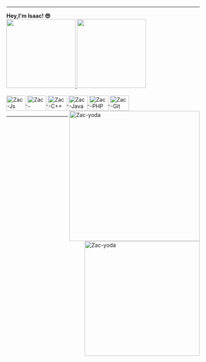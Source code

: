 <hr>
<b> Hey,I'm Isaac! &#128526;</b>
 <div>
  <a href="https://github.com/isaacfloriano">
  <img height="180em" src="https://github-readme-stats.vercel.app/api?username=isaacfloriano&show_icons=true&theme=dark&include_all_commits=true&count_private=true"/>
  <img height="180em" src="https://github-readme-stats.vercel.app/api/top-langs/?username=isaacfloriano&layout=compact&langs_count=16&theme=dark"/>
<div>
<div style="display: inline_block"><br>
  <img align="center" alt="Zac-Js" height="40" width="50" src="https://icongr.am/devicon/nodejs-original.svg?size=97&color=currentColor">
 <img align="center" alt="Zac-Python" height="40" width="50" src="https://icongr.am/devicon/python-original.svg?size=97&color=currentColor">
  <img align="center" alt="Zac-C++" height="40" width="50" src="https://icongr.am/devicon/cplusplus-original.svg?size=97&color=currentColor">
  <img align="center" alt="Zac-Java" height="40" width="50" src="https://icongr.am/devicon/java-original.svg?size=97&color=currentColor">
  <img align="center" alt="Zac-PHP" height="40" width="50" src="https://icongr.am/devicon/postgresql-original.svg?size=97&color=currentColor">
 <img align="center" alt="Zac-Git" height="40" width="50" src="https://icongr.am/devicon/git-original.svg?size=978&color=currentColor">
    <img align="right"  alt="Zac-yoda" src = "https://images-wixmp-ed30a86b8c4ca887773594c2.wixmp.com/f/ba572b09-5a58-486f-b78d-8be242611f92/dcb2atn-cad8e9f6-a02a-4f68-9123-d4c609602f58.png/v1/fill/w_826,h_968,strp/penguin_kawaii_by_ryzel_kun_dcb2atn-pre.png?token=eyJ0eXAiOiJKV1QiLCJhbGciOiJIUzI1NiJ9.eyJzdWIiOiJ1cm46YXBwOjdlMGQxODg5ODIyNjQzNzNhNWYwZDQxNWVhMGQyNmUwIiwiaXNzIjoidXJuOmFwcDo3ZTBkMTg4OTgyMjY0MzczYTVmMGQ0MTVlYTBkMjZlMCIsIm9iaiI6W1t7ImhlaWdodCI6Ijw9OTg5IiwicGF0aCI6IlwvZlwvYmE1NzJiMDktNWE1OC00ODZmLWI3OGQtOGJlMjQyNjExZjkyXC9kY2IyYXRuLWNhZDhlOWY2LWEwMmEtNGY2OC05MTIzLWQ0YzYwOTYwMmY1OC5wbmciLCJ3aWR0aCI6Ijw9ODQ0In1dXSwiYXVkIjpbInVybjpzZXJ2aWNlOmltYWdlLm9wZXJhdGlvbnMiXX0.ANlMY9HEtyx86qLbcSyp-hce-X8ILh1JvstuLc8RKMU"   width = "340"   altura = "340">
 </div>
 <div> 
     <img align="right"  alt="Zac-yoda" src = "https://gifimage.net/wp-content/uploads/2017/07/cr%C3%A9er-gif-anim%C3%A9-1.gif"   width = "300"   altura = "600">
 </div>
<hr>  

